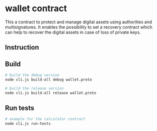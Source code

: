 # wallet contract

This a contract to protect and manage digital assets using authorities and multisignatures. It enables the possibility to set a recovery contract which can help to recover the digital assets in case of loss of private keys.

## Instruction

## Build

```sh
# build the debug version
node cli.js build-all debug wallet.proto

# build the release version
node cli.js build-all release wallet.proto
```

## Run tests

```sh
# example for the calculator contract
node cli.js run-tests
```
